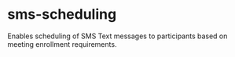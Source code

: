 # sms-scheduling
Enables scheduling of SMS Text messages to participants based on meeting enrollment requirements.
